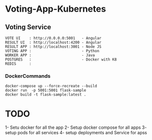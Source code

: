 # Voting-App-Kubernetes

## Voting Service



    VOTE UI    : http://0.0.0.0:5001   - Angular
    RESULT UI  : http://localhost:4200 - Angular 
    RESULT APP : http://localhost:3001 - Node JS
    VOTING APP :                       - Python
    WORKER APP :                       - Java
    POSTGRES   :                       - Docker with K8
    REDIS      :

### DockerCommands

    docker-compose up --force-recreate --build
    docker run  -p 5001:5001 flask-sample
    docker build -t flask-sample:latest .
    
    
# TODO

1- Setu docker for all the app
2- Setup docker compose for all apps 
3- setup pods  for all services
4- setup deployments and Service for apss

